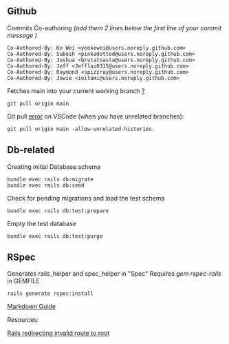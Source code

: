 ## Github

Commits Co-authoring _(add them 2 lines below the first line of your commit message )_

    Co-Authored-By: Ke Wei <yeokewei@users.noreply.github.com>
    Co-Authored-By: Subesh <pinkadotted@users.noreply.github.com>
    Co-Authored-By: Joshua <brutatoasta@users.noreply.github.com>
    Co-Authored-By: Jeff <Jefflai0315@users.noreply.github.com>    
    Co-Authored-By: Raymond <spizzray@users.noreply.github.com>  
    Co-Authored-By: Jowie <ioitami@users.noreply.github.com>  

Fetches main into your current working branch [?](https://stackoverflow.com/questions/52108832/what-is-the-difference-between-git-pull-and-git-pull-origin-master)

    git pull origin main


Git pull [error](https://www.datree.io/resources/git-error-fatal-refusing-to-merge-unrelated-histories) on VSCode (when you have unrelated branches):

    git pull origin main -allow-unrelated-histories


## Db-related

Creating initial Database schema

    bundle exec rails db:migrate
    bundle exec rails db:seed

Check for pending migrations and load the test schema

    bundle exec rails db:test:prepare

Empty the test database

    bundle exec rails db:test:purge

## RSpec
Generates rails_helper and spec_helper in "Spec"
Requires *gem rspec-rails* in GEMFILE

    rails generate rspec:install



[Markdown Guide](https://agea.github.io/tutorial.md/)



Resources:

[Rails redirecting invalid route to root](https://stackoverflow.com/questions/6548928/rails-redirecting-invalid-route-to-root)